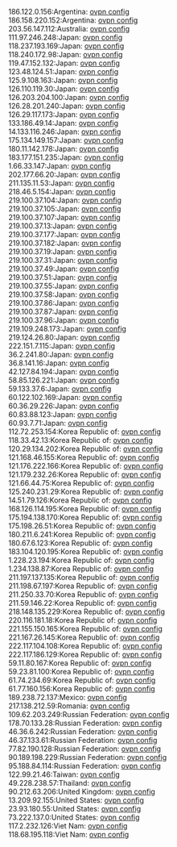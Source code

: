 186.122.0.156:Argentina: [ovpn config](vpn/186_122_0_156.ovpn)  
186.158.220.152:Argentina: [ovpn config](vpn/186_158_220_152.ovpn)  
203.56.147.112:Australia: [ovpn config](vpn/203_56_147_112.ovpn)  
111.97.246.248:Japan: [ovpn config](vpn/111_97_246_248.ovpn)  
118.237.193.169:Japan: [ovpn config](vpn/118_237_193_169.ovpn)  
118.240.172.98:Japan: [ovpn config](vpn/118_240_172_98.ovpn)  
119.47.152.132:Japan: [ovpn config](vpn/119_47_152_132.ovpn)  
123.48.124.51:Japan: [ovpn config](vpn/123_48_124_51.ovpn)  
125.9.108.163:Japan: [ovpn config](vpn/125_9_108_163.ovpn)  
126.110.119.30:Japan: [ovpn config](vpn/126_110_119_30.ovpn)  
126.203.204.100:Japan: [ovpn config](vpn/126_203_204_100.ovpn)  
126.28.201.240:Japan: [ovpn config](vpn/126_28_201_240.ovpn)  
126.29.117.173:Japan: [ovpn config](vpn/126_29_117_173.ovpn)  
133.186.49.14:Japan: [ovpn config](vpn/133_186_49_14.ovpn)  
14.133.116.246:Japan: [ovpn config](vpn/14_133_116_246.ovpn)  
175.134.149.157:Japan: [ovpn config](vpn/175_134_149_157.ovpn)  
180.11.142.178:Japan: [ovpn config](vpn/180_11_142_178.ovpn)  
183.177.151.235:Japan: [ovpn config](vpn/183_177_151_235.ovpn)  
1.66.33.147:Japan: [ovpn config](vpn/1_66_33_147.ovpn)  
202.177.66.20:Japan: [ovpn config](vpn/202_177_66_20.ovpn)  
211.135.11.53:Japan: [ovpn config](vpn/211_135_11_53.ovpn)  
218.46.5.154:Japan: [ovpn config](vpn/218_46_5_154.ovpn)  
219.100.37.104:Japan: [ovpn config](vpn/219_100_37_104.ovpn)  
219.100.37.105:Japan: [ovpn config](vpn/219_100_37_105.ovpn)  
219.100.37.107:Japan: [ovpn config](vpn/219_100_37_107.ovpn)  
219.100.37.13:Japan: [ovpn config](vpn/219_100_37_13.ovpn)  
219.100.37.177:Japan: [ovpn config](vpn/219_100_37_177.ovpn)  
219.100.37.182:Japan: [ovpn config](vpn/219_100_37_182.ovpn)  
219.100.37.19:Japan: [ovpn config](vpn/219_100_37_19.ovpn)  
219.100.37.31:Japan: [ovpn config](vpn/219_100_37_31.ovpn)  
219.100.37.49:Japan: [ovpn config](vpn/219_100_37_49.ovpn)  
219.100.37.51:Japan: [ovpn config](vpn/219_100_37_51.ovpn)  
219.100.37.55:Japan: [ovpn config](vpn/219_100_37_55.ovpn)  
219.100.37.58:Japan: [ovpn config](vpn/219_100_37_58.ovpn)  
219.100.37.86:Japan: [ovpn config](vpn/219_100_37_86.ovpn)  
219.100.37.87:Japan: [ovpn config](vpn/219_100_37_87.ovpn)  
219.100.37.96:Japan: [ovpn config](vpn/219_100_37_96.ovpn)  
219.109.248.173:Japan: [ovpn config](vpn/219_109_248_173.ovpn)  
219.124.26.80:Japan: [ovpn config](vpn/219_124_26_80.ovpn)  
222.151.7.115:Japan: [ovpn config](vpn/222_151_7_115.ovpn)  
36.2.241.80:Japan: [ovpn config](vpn/36_2_241_80.ovpn)  
36.8.141.16:Japan: [ovpn config](vpn/36_8_141_16.ovpn)  
42.127.84.194:Japan: [ovpn config](vpn/42_127_84_194.ovpn)  
58.85.126.221:Japan: [ovpn config](vpn/58_85_126_221.ovpn)  
59.133.37.6:Japan: [ovpn config](vpn/59_133_37_6.ovpn)  
60.122.102.169:Japan: [ovpn config](vpn/60_122_102_169.ovpn)  
60.36.29.226:Japan: [ovpn config](vpn/60_36_29_226.ovpn)  
60.83.88.123:Japan: [ovpn config](vpn/60_83_88_123.ovpn)  
60.93.7.71:Japan: [ovpn config](vpn/60_93_7_71.ovpn)  
112.72.253.154:Korea Republic of: [ovpn config](vpn/112_72_253_154.ovpn)  
118.33.42.13:Korea Republic of: [ovpn config](vpn/118_33_42_13.ovpn)  
120.29.134.202:Korea Republic of: [ovpn config](vpn/120_29_134_202.ovpn)  
121.168.46.155:Korea Republic of: [ovpn config](vpn/121_168_46_155.ovpn)  
121.176.222.166:Korea Republic of: [ovpn config](vpn/121_176_222_166.ovpn)  
121.179.232.26:Korea Republic of: [ovpn config](vpn/121_179_232_26.ovpn)  
121.66.44.75:Korea Republic of: [ovpn config](vpn/121_66_44_75.ovpn)  
125.240.231.29:Korea Republic of: [ovpn config](vpn/125_240_231_29.ovpn)  
14.51.79.126:Korea Republic of: [ovpn config](vpn/14_51_79_126.ovpn)  
168.126.114.195:Korea Republic of: [ovpn config](vpn/168_126_114_195.ovpn)  
175.194.138.170:Korea Republic of: [ovpn config](vpn/175_194_138_170.ovpn)  
175.198.26.51:Korea Republic of: [ovpn config](vpn/175_198_26_51.ovpn)  
180.211.6.241:Korea Republic of: [ovpn config](vpn/180_211_6_241.ovpn)  
180.67.6.123:Korea Republic of: [ovpn config](vpn/180_67_6_123.ovpn)  
183.104.120.195:Korea Republic of: [ovpn config](vpn/183_104_120_195.ovpn)  
1.228.23.194:Korea Republic of: [ovpn config](vpn/1_228_23_194.ovpn)  
1.234.138.87:Korea Republic of: [ovpn config](vpn/1_234_138_87.ovpn)  
211.197.137.135:Korea Republic of: [ovpn config](vpn/211_197_137_135.ovpn)  
211.198.67.197:Korea Republic of: [ovpn config](vpn/211_198_67_197.ovpn)  
211.250.33.70:Korea Republic of: [ovpn config](vpn/211_250_33_70.ovpn)  
211.59.146.22:Korea Republic of: [ovpn config](vpn/211_59_146_22.ovpn)  
218.148.135.229:Korea Republic of: [ovpn config](vpn/218_148_135_229.ovpn)  
220.116.181.18:Korea Republic of: [ovpn config](vpn/220_116_181_18.ovpn)  
221.155.150.165:Korea Republic of: [ovpn config](vpn/221_155_150_165.ovpn)  
221.167.26.145:Korea Republic of: [ovpn config](vpn/221_167_26_145.ovpn)  
222.117.104.108:Korea Republic of: [ovpn config](vpn/222_117_104_108.ovpn)  
222.117.186.129:Korea Republic of: [ovpn config](vpn/222_117_186_129.ovpn)  
59.11.80.167:Korea Republic of: [ovpn config](vpn/59_11_80_167.ovpn)  
59.23.81.100:Korea Republic of: [ovpn config](vpn/59_23_81_100.ovpn)  
61.74.234.69:Korea Republic of: [ovpn config](vpn/61_74_234_69.ovpn)  
61.77.160.156:Korea Republic of: [ovpn config](vpn/61_77_160_156.ovpn)  
189.238.72.137:Mexico: [ovpn config](vpn/189_238_72_137.ovpn)  
217.138.212.59:Romania: [ovpn config](vpn/217_138_212_59.ovpn)  
109.62.203.249:Russian Federation: [ovpn config](vpn/109_62_203_249.ovpn)  
178.70.133.28:Russian Federation: [ovpn config](vpn/178_70_133_28.ovpn)  
46.36.6.242:Russian Federation: [ovpn config](vpn/46_36_6_242.ovpn)  
46.37.133.61:Russian Federation: [ovpn config](vpn/46_37_133_61.ovpn)  
77.82.190.128:Russian Federation: [ovpn config](vpn/77_82_190_128.ovpn)  
90.189.198.229:Russian Federation: [ovpn config](vpn/90_189_198_229.ovpn)  
95.188.84.114:Russian Federation: [ovpn config](vpn/95_188_84_114.ovpn)  
122.99.21.46:Taiwan: [ovpn config](vpn/122_99_21_46.ovpn)  
49.228.238.57:Thailand: [ovpn config](vpn/49_228_238_57.ovpn)  
90.212.63.206:United Kingdom: [ovpn config](vpn/90_212_63_206.ovpn)  
13.209.92.155:United States: [ovpn config](vpn/13_209_92_155.ovpn)  
23.93.180.55:United States: [ovpn config](vpn/23_93_180_55.ovpn)  
73.222.137.0:United States: [ovpn config](vpn/73_222_137_0.ovpn)  
117.2.232.126:Viet Nam: [ovpn config](vpn/117_2_232_126.ovpn)  
118.68.195.118:Viet Nam: [ovpn config](vpn/118_68_195_118.ovpn)  
